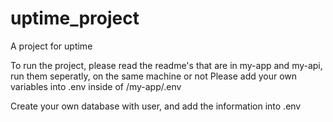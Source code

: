 # uptime_project
A project for uptime


To run the project, please read the readme's that are in my-app and my-api, run them seperatly, on the same machine or not
Please add your own variables into .env inside of /my-app/.env

Create your own database with user, and add the information into .env
